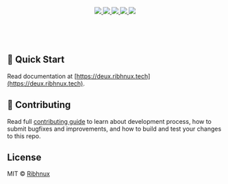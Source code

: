 
<div align="center">
  <p><br /></p>
  <p>
    <a href="http://travis-ci.org/Ribhnux/deux-cli">
      <img src="https://img.shields.io/travis/Ribhnux/deux-cli/master.svg"/>
    </a>
    <a href="https://gitter.im/Ribhnux/deux-cli">
      <img src="https://img.shields.io/npm/dm/deux-cli.svg?maxAge=2592000"/>
    </a>
    <a href="http://badge.fury.io/js/deux-cli">
      <img src="https://badge.fury.io/js/deux-cli.svg"/>
    </a>
    <a href="http://isitmaintained.com/project/Ribhnux/deux-cli">
      <img src="http://isitmaintained.com/badge/open/Ribhnux/deux-cli.svg"/>
    </a>
    <a href="http://isitmaintained.com/project/Ribhnux/deux-cli">
      <img src="http://isitmaintained.com/badge/resolution/Ribhnux/deux-cli.svg"/>
    </a>
  </p>
  <p><br /></p>
  <p><br /></p>
</div>

## :rocket: Quick Start
Read documentation at [https://deux.ribhnux.tech](https://deux.ribhnux.tech).

## :beers: Contributing
Read full [contributing guide](CONTRIBUTING.md) to learn about development process, how to submit bugfixes and improvements, and how to build and test your changes to this repo.

## License
MIT © [Ribhnux](https://github.com/Ribhnux)
